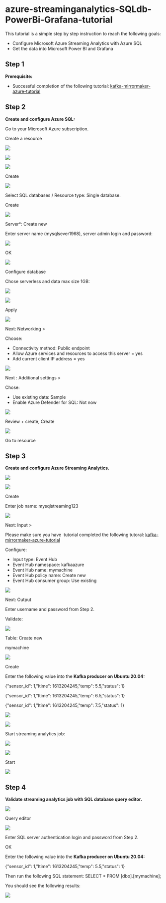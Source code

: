 # azure-streaminganalytics-SQLdb-PowerBi-Grafana-tutorial

This tutorial is a simple step by step instruction to reach the following goals:

*   Configure Microsoft Azure Streaming Analytics with Azure SQL
*   Get the data into Microsoft Power BI and Grafana

## Step 1

**Prerequisite:**

*   Successful completion of the following tutorial: [kafka-mirrormaker-azure-tutorial](https://github.com/Darwin1972/kafka-mirrormaker-azure-tutorial)

## Step 2

**Create and configure Azure SQL:**

Go to your Microsoft Azure subscription.

Create a resource

![](https://user-images.githubusercontent.com/51634515/109393880-78f46c00-7924-11eb-81bd-7cc997f3ed1c.png)

![](https://user-images.githubusercontent.com/51634515/109393912-988b9480-7924-11eb-8f28-19e436e78a04.png)

![](https://user-images.githubusercontent.com/51634515/109393922-a5a88380-7924-11eb-8b85-0ae5bc8f5729.png)

Create

![](https://user-images.githubusercontent.com/51634515/109393945-bf49cb00-7924-11eb-9d24-4c34a3155a69.png)

Select SQL databases / Resource type: Single database.

Create

![](https://user-images.githubusercontent.com/51634515/109394004-02a43980-7925-11eb-8714-7fa8f28ff6ca.png)

Server\*: Create new

Enter server name (mysqlsever1968), server admin login and password:

![](https://user-images.githubusercontent.com/51634515/109394029-2a939d00-7925-11eb-82b8-02e3fc27a2da.png)

OK

![](https://user-images.githubusercontent.com/51634515/109394093-79413700-7925-11eb-9b68-a74aecef3c9d.png)

Configure database

Chose serverless and data max size 1GB:

![](https://user-images.githubusercontent.com/51634515/109394130-ad1c5c80-7925-11eb-8497-d760e7de5e07.png)

![](https://user-images.githubusercontent.com/51634515/109394151-cae9c180-7925-11eb-9830-d542057fbcc3.png)

Apply

![](https://user-images.githubusercontent.com/51634515/109394170-e2c14580-7925-11eb-89bd-b3bac2a569c9.png)

Next: Networking >

Choose:

*   Connectivity method: Public endpoint 
*   Allow Azure services and resources to access this server = yes
*   Add current client IP address = yes

![](https://user-images.githubusercontent.com/51634515/109394185-f9679c80-7925-11eb-8242-326afe4f3f08.png)

Next : Additional settings > 

Chose:

*   Use existing data: Sample
*   Enable Azure Defender for SQL: Not now

![](https://user-images.githubusercontent.com/51634515/109394261-654a0500-7926-11eb-885a-eff1b4b6f646.png)

Review + create, Create

![](https://user-images.githubusercontent.com/51634515/109394361-e4d7d400-7926-11eb-94d8-2a0ebad9a212.png)

Go to resource

## Step 3

**Create and configure Azure Streaming Analytics.**

![](https://user-images.githubusercontent.com/51634515/109394381-02a53900-7927-11eb-9385-66c9a996d604.png)

![](https://user-images.githubusercontent.com/51634515/109394393-1a7cbd00-7927-11eb-8915-8671bf88e799.png)

Create

Enter job name: mysqlstreaming123

![](https://user-images.githubusercontent.com/51634515/109394426-3da76c80-7927-11eb-9df2-f6e6e54d9ee7.png)

Next: Input >

Please make sure you have  tutorial completed the following tutoral: [kafka-mirrormaker-azure-tutorial](https://github.com/Darwin1972/kafka-mirrormaker-azure-tutorial)

Configure:

*   Input type: Event Hub
*   Event Hub namespace: kafkaazure
*   Event Hub name: mymachine
*   Event Hub policy name: Create new
*   Event Hub consumer group: Use existing

![](https://user-images.githubusercontent.com/51634515/109394470-734c5580-7927-11eb-9858-b1a8ef448786.png)

Next: Output

Enter username and password from Step 2.

Validate:

![](https://user-images.githubusercontent.com/51634515/109394701-9c211a80-7928-11eb-8834-00a1db39a8c8.png)

Table: Create new

mymachine

![](https://user-images.githubusercontent.com/51634515/109394747-d8ed1180-7928-11eb-8b54-b235828b3f96.png)

Create

Enter the following value into the **Kafka producer on Ubuntu 20.04:**

{"sensor\_id": 1,"ltime": 1613204245,"temp": 5.5,"status": 1}

{"sensor\_id": 1,"ltime": 1613204245,"temp": 6.5,"status": 1}

{"sensor\_id": 1,"ltime": 1613204245,"temp": 7.5,"status": 1}

![](https://user-images.githubusercontent.com/51634515/109394896-a5f74d80-7929-11eb-8cc3-be479cc8444d.png)

![](https://user-images.githubusercontent.com/51634515/109394961-2322c280-792a-11eb-8c53-462ecda32821.png)

Start streaming analytics job:

![](https://user-images.githubusercontent.com/51634515/109394843-6c264700-7929-11eb-9038-b1781b00e9df.png)

![](https://user-images.githubusercontent.com/51634515/109394975-36ce2900-792a-11eb-82af-9c2ba629030b.png)

Start

![](https://user-images.githubusercontent.com/51634515/109395062-a8a67280-792a-11eb-9efa-309bd857f749.png)

## Step 4

**Validate streaming analytics job with SQL database query editor.**

![](https://user-images.githubusercontent.com/51634515/109395070-b825bb80-792a-11eb-833b-9f72bca02530.png)

Query editor

![](https://user-images.githubusercontent.com/51634515/109395095-d4c1f380-792a-11eb-9151-bef20b680684.png)

Enter SQL server authentication login and password from Step 2.

OK

Enter the following value into the **Kafka producer on Ubuntu 20.04:**

{"sensor\_id": 1,"ltime": 1613204245,"temp": 5.5,"status": 1}

Then run the following SQL statement: SELECT \* FROM \[dbo\].\[mymachine\];

You should see the following results:

![](https://user-images.githubusercontent.com/51634515/109395237-8b25d880-792b-11eb-9dae-98938937c0a4.png)
